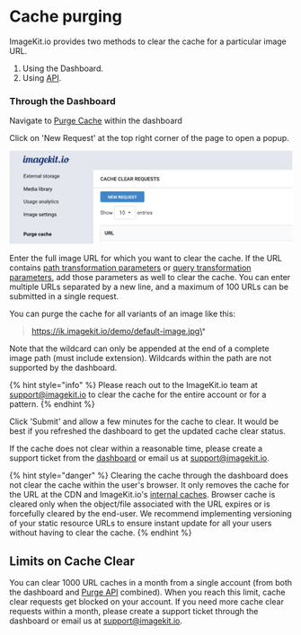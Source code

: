 # Cache purging

ImageKit.io provides two methods to clear the cache for a particular image URL.

1. Using the Dashboard.
2. Using [API](../api-reference/media-api/purge-cache.md).

### Through the Dashboard

Navigate to [Purge Cache](https://imagekit.io/dashboard#cache) within the dashboard

Click on 'New Request' at the top right corner of the page to open a popup.

![](../.gitbook/assets/screenshot-2020-06-15-at-1.11.33-pm.png)

Enter the full image URL for which you want to clear the cache. If the URL contains [path transformation parameters](image-transformations/#transformations-as-a-path-parameter) or [query transformation parameters](image-transformations/#transformations-as-a-query-parameter), add those parameters as well to clear the cache. You can enter multiple URLs separated by a new line, and a maximum of 100 URLs can be submitted in a single request.

You can purge the cache for all variants of an image like this:

> https://ik.imagekit.io/demo/default-image.jpg\*

Note that the wildcard can only be appended at the end of a complete image path \(must include extension\). Wildcards within the path are not supported by the dashboard.

{% hint style="info" %}
Please reach out to the ImageKit.io team at [support@imagekit.io](mailto:customer-support@imagekit.io) to clear the cache for the entire account or for a pattern.
{% endhint %}

Click 'Submit' and allow a few minutes for the cache to clear. It would be best if you refreshed the dashboard to get the updated cache clear status.

If the cache does not clear within a reasonable time, please create a support ticket from the [dashboard](https://imagekit.io/dashboard) or email us at [support@imagekit.io](mailto:customer-support@imagekit.io).

{% hint style="danger" %}
Clearing the cache through the dashboard does not clear the cache within the user's browser. It only removes the cache for the URL at the CDN and ImageKit.io's [internal caches](caches.md#internal-caching). Browser cache is cleared only when the object/file associated with the URL expires or is forcefully cleared by the end-user. We recommend implementing versioning of your static resource URLs to ensure instant update for all your users without having to clear the cache.
{% endhint %}

## Limits on Cache Clear

You can clear 1000 URL caches in a month from a single account \(from both the dashboard and [Purge API](../api-reference/media-api/purge-cache.md) combined\). When you reach this limit, cache clear requests get blocked on your account. If you need more cache clear requests within a month, please create a support ticket through the dashboard or email us at [support@imagekit.io](mailto:customer-support@imagekit.io).

